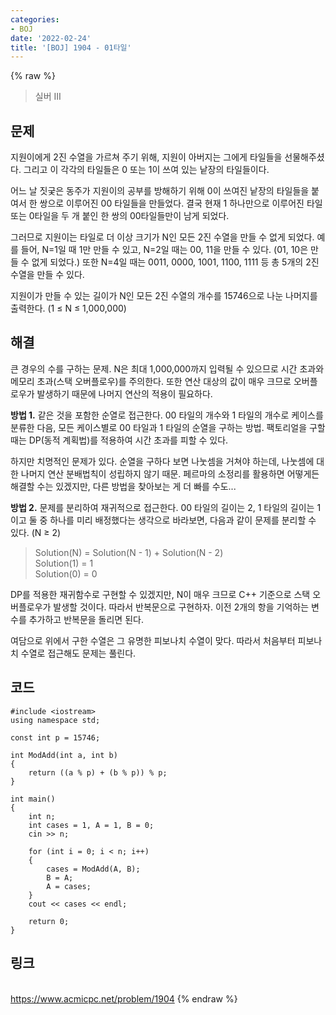 ```yaml
---
categories:
- BOJ
date: '2022-02-24'
title: '[BOJ] 1904 - 01타일'
---
```


{% raw %}
>실버 III

## 문제
지원이에게 2진 수열을 가르쳐 주기 위해, 지원이 아버지는 그에게 타일들을 선물해주셨다. 그리고 이 각각의 타일들은 0 또는 1이 쓰여 있는 낱장의 타일들이다.

어느 날 짓궂은 동주가 지원이의 공부를 방해하기 위해 0이 쓰여진 낱장의 타일들을 붙여서 한 쌍으로 이루어진 00 타일들을 만들었다. 결국 현재 1 하나만으로 이루어진 타일 또는 0타일을 두 개 붙인 한 쌍의 00타일들만이 남게 되었다.

그러므로 지원이는 타일로 더 이상 크기가 N인 모든 2진 수열을 만들 수 없게 되었다. 예를 들어, N=1일 때 1만 만들 수 있고, N=2일 때는 00, 11을 만들 수 있다. (01, 10은 만들 수 없게 되었다.) 또한 N=4일 때는 0011, 0000, 1001, 1100, 1111 등 총 5개의 2진 수열을 만들 수 있다.

지원이가 만들 수 있는 길이가 N인 모든 2진 수열의 개수를 15746으로 나눈 나머지를 출력한다. (1 ≤ N ≤ 1,000,000)

##  해결
큰 경우의 수를 구하는 문제. N은 최대 1,000,000까지 입력될 수 있으므로 시간 초과와 메모리 초과(스택 오버플로우)를 주의한다. 또한 연산 대상의 값이 매우 크므로 오버플로우가 발생하기 때문에 나머지 연산의 적용이 필요하다.

**방법 1.**
같은 것을 포함한 순열로 접근한다. 00 타일의 개수와 1 타일의 개수로 케이스를 분류한 다음, 모든 케이스별로 00 타일과 1 타일의 순열을 구하는 방법. 팩토리얼을 구할 때는 DP(동적 계획법)를 적용하여 시간 초과를 피할 수 있다. 

하지만 치명적인 문제가 있다. 순열을 구하다 보면 나눗셈을 거쳐야 하는데, 나눗셈에 대한 나머지 연산 분배법칙이 성립하지 않기 때문. 페르마의 소정리를 활용하면 어떻게든 해결할 수는 있겠지만, 다른 방법을 찾아보는 게 더 빠를 수도...

**방법 2.**
문제를 분리하여 재귀적으로 접근한다. 00 타일의 길이는 2, 1 타일의 길이는 1이고 둘 중 하나를 미리 배정했다는 생각으로 바라보면, 다음과 같이 문제를 분리할 수 있다. (N ≥ 2)
> Solution(N) = Solution(N - 1) + Solution(N - 2)<br>
> Solution(1) = 1<br>
> Solution(0) = 0<br>

DP를 적용한 재귀함수로 구현할 수 있겠지만, N이 매우 크므로 C++ 기준으로 스택 오버플로우가 발생할 것이다. 따라서 반복문으로 구현하자. 이전 2개의 항을 기억하는 변수를 추가하고 반복문을 돌리면 된다.

여담으로 위에서 구한 수열은 그 유명한 피보나치 수열이 맞다. 따라서 처음부터 피보나치 수열로 접근해도 문제는 풀린다.

## 코드
```
#include <iostream>
using namespace std;

const int p = 15746;

int ModAdd(int a, int b)
{
	return ((a % p) + (b % p)) % p;
}

int main()
{
	int n;
	int cases = 1, A = 1, B = 0;
	cin >> n;

	for (int i = 0; i < n; i++)
	{
		cases = ModAdd(A, B);
		B = A;
		A = cases;
	}
	cout << cases << endl;

	return 0;
}
```

## 링크
<br>https://www.acmicpc.net/problem/1904
{% endraw %}